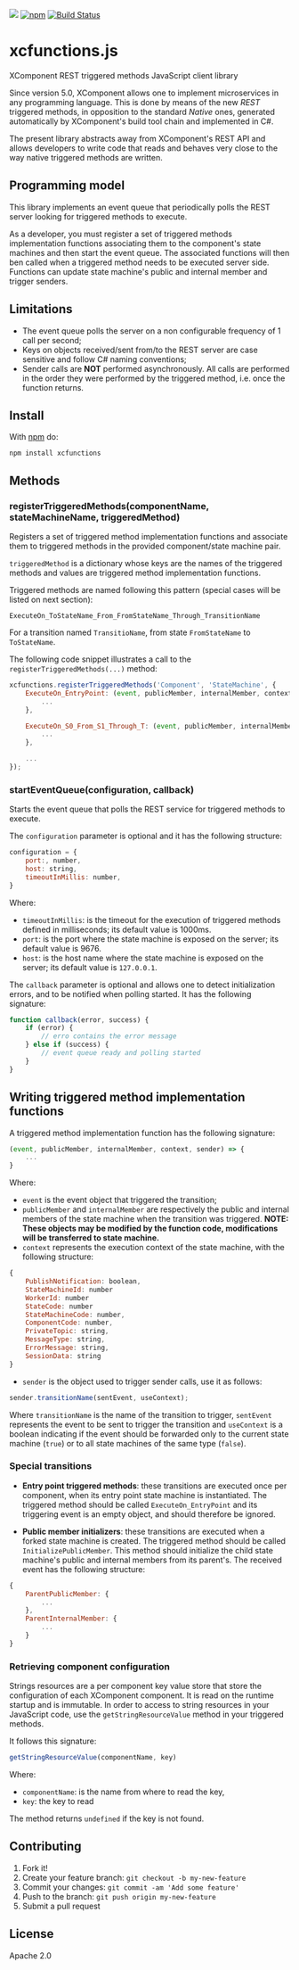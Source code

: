 [![](http://slack.xcomponent.com/badge.svg)](http://slack.xcomponent.com/)
[![npm](https://img.shields.io/npm/v/xcfunctions.svg)](https://www.npmjs.com/package/xcfunctions)
[![Build Status](https://travis-ci.org/xcomponent/xcfunctions.js.svg?branch=master)](https://travis-ci.org/xcomponent/xcfunctions.js)

# xcfunctions.js

XComponent REST triggered methods JavaScript client library

Since version 5.0, XComponent allows one to implement microservices in any programming language. This is done by means of the new  *REST*  triggered methods, in opposition to the standard *Native* ones, generated automatically by XComponent's build tool chain and implemented in C#.

The present library abstracts away from XComponent's REST API and allows developers to write code that reads and behaves very close to the way native triggered methods are written.

## Programming model

This library implements an event queue that periodically polls the REST server looking for triggered methods to execute. 

As a developer, you must register a set of triggered methods implementation functions associating them to the component's state machines and then start the event queue. The associated functions will then ben called when a triggered method needs to be executed server side. Functions can update state machine's public and internal member and trigger senders.

## Limitations

- The event queue polls the server on a non configurable frequency of 1 call per second;
- Keys on objects received/sent from/to the REST server are case sensitive and follow C# naming conventions;
- Sender calls are **NOT** performed asynchronously. All calls are performed in the order they were performed by the triggered method, i.e. once the function returns.

## Install

With [npm](https://npmjs.org) do:

`npm install xcfunctions`

## Methods

### registerTriggeredMethods(componentName, stateMachineName, triggeredMethod)

Registers a set of triggered method implementation functions and associate them to triggered methods in the provided component/state machine pair.

`triggeredMethod` is a dictionary whose keys are the names of the triggered methods and values are triggered method implementation functions.

Triggered methods are named following this pattern (special cases will be listed on next section):

`ExecuteOn_ToStateName_From_FromStateName_Through_TransitionName`

For a transition named `TransitioName`, from state `FromStateName` to `ToStateName`.

The following code snippet illustrates a call to the `registerTriggeredMethods(...)` method:

```js
xcfunctions.registerTriggeredMethods('Component', 'StateMachine', {
    ExecuteOn_EntryPoint: (event, publicMember, internalMember, context, sender) => {
        ...
    },

    ExecuteOn_S0_From_S1_Through_T: (event, publicMember, internalMember, context, sender) => {
        ...
    },

    ...
});
```

### startEventQueue(configuration, callback)

Starts the event queue that polls the REST service for triggered methods to execute.

The `configuration` parameter is optional and it has the following structure:

```js
configuration = {
    port:, number,
    host: string,
    timeoutInMillis: number,
}
```

Where:
- `timeoutInMillis`: is the timeout for the execution of triggered methods defined in milliseconds; its default value is 1000ms.
- `port`: is the port where the state machine is exposed on the server; its default value is 9676.
- `host`: is the host name where the state machine is exposed on the server; its default value is `127.0.0.1`.

The `callback` parameter is optional and allows one to detect initialization errors, and to be notified when polling started.
It has the following signature:

```js
function callback(error, success) {
    if (error) {
        // erro contains the error message
    } else if (success) {
        // event queue ready and polling started
    }
}
```

## Writing triggered method implementation functions

A triggered method implementation function has the following signature:

```js
(event, publicMember, internalMember, context, sender) => {
    ...
}
```

Where:

- `event` is the event object that triggered the transition;
- `publicMember` and `internalMember` are respectively the public and internal members of the state machine when the transition was triggered. **NOTE: These objects may be modified by the function code, modifications will be transferred to state machine.**
- `context` represents the execution context of the state machine, with the following structure:

```js
{
    PublishNotification: boolean,
    StateMachineId: number
    WorkerId: number
    StateCode: number
    StateMachineCode: number,
    ComponentCode: number,
    PrivateTopic: string,
    MessageType: string,
    ErrorMessage: string,
    SessionData: string 
}
```

- `sender` is the object used to trigger sender calls, use it as follows:

```js
sender.transitionName(sentEvent, useContext);
```

Where `transitionName` is the name of the transition to trigger, `sentEvent` represents the event to be sent to trigger the transition and `useContext` is a boolean indicating if the event should be forwarded only to the current state machine (`true`) or to all state machines of the same type (`false`). 

### Special transitions

- **Entry point triggered methods**: these transitions are executed once per component, when its entry point state machine is instantiated. The triggered method should be called `ExecuteOn_EntryPoint` and its triggering event is an empty object, and should therefore be ignored.

- **Public member initializers**: these transitions are executed when a forked state machine is created. The triggered method should be called `InitializePublicMember`. This method should initialize the child state machine's public and internal members from its parent's. The received event has the following structure:

```js
{
    ParentPublicMember: {
        ...
    },
    ParentInternalMember: {
        ...
    } 
}
```

### Retrieving component configuration

Strings resources are a per component key value store that store the configuration of each XComponent component. It is read on the runtime startup and is immutable. In order to access to string resources in your JavaScript code, use the `getStringResourceValue` method in your triggered methods.

It follows this signature:

```js
getStringResourceValue(componentName, key)
```

Where:

- `componentName`: is the name from where to read the key,
- `key`: the key to read

The method returns `undefined` if the key is not found.

## Contributing

1. Fork it!
2. Create your feature branch: `git checkout -b my-new-feature`
3. Commit your changes: `git commit -am 'Add some feature'`
4. Push to the branch: `git push origin my-new-feature`
5. Submit a pull request

## License

Apache 2.0
